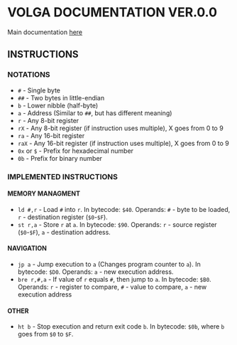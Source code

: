 # VOLGA DOCUMENTATION VER.0.0
Main documentation [here](Main.md)
## INSTRUCTIONS
### NOTATIONS
+ `#` - Single byte
+ `##` - Two bytes in little-endian
+ `b` - Lower nibble (half-byte)
+ `a` - Address (Similar to `##`, but has different meaning)
+ `r` - Any 8-bit register
+ `rX` - Any 8-bit register (if instruction uses multiple), X goes from 0 to 9
+ `ra` - Any 16-bit register
+ `raX` - Any 16-bit register (if instruction uses multiple), X goes from 0 to 9
+ `0x` or `$` - Prefix for hexadecimal number
+ `0b` - Prefix for binary number
### IMPLEMENTED INSTRUCTIONS
#### MEMORY MANAGMENT
+ `ld #,r` - Load `#` into `r`. In bytecode: `$40`. Operands: `#` - byte to be loaded, `r` - destination register (`$0`-`$F`).
+ `st r,a` - Store `r` at `a`. In bytecode: `$90`. Operands: `r` - source register (`$0`-`$F`), `a` - destination address.
#### NAVIGATION
+ `jp a` - Jump execution to `a` (Changes program counter to `a`). In bytecode: `$D0`. Operands: `a` - new execution address.
+ `bre r,#,a` - If value of `r` equals `#`, then jump to `a`. In bytecode: `$B0`. Operands: `r` - register to compare, `#` - value to compare, `a` - new execution address
#### OTHER
+ `ht b` - Stop execution and return exit code `b`. In bytecode: `$0b`, where `b` goes from `$0` to `$F`.